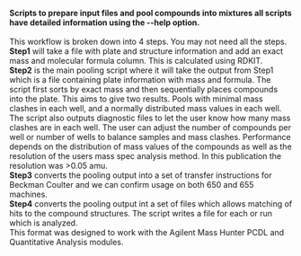 **Scripts to prepare input files and pool compounds into mixtures all scripts have detailed information using the --help option.** <br>  
This workflow is broken down into 4 steps. You may not need all the steps.<br>
**Step1** will take a file with plate and structure information and add an exact mass and molecular formula column.  This is calculated using RDKIT.  <br>
**Step2** is the main pooling script where it will take the output from Step1 which is a file containing plate information with mass and formula.  The script first sorts by exact mass and then sequentially places compounds into the plate.  This aims to give two results.  Pools with minimal mass clashes in each well, and a normally distributed mass values in each well.  The script also outputs diagnostic files to let the user know how many mass clashes are in each well.  The user can adjust the number of compounds per well or number of wells to balance samples and mass clashes.  Performance depends on the distribution of mass values of the compounds as well as the resolution of the users mass spec analysis method. In this publication the resolution was >0.05 amu.  <br>
**Step3** converts the pooling output into a set of transfer instructions for Beckman Coulter and we can confirm usage on both 650 and 655 machines.  <br>
**Step4** converts the pooling output int a set of files which allows matching of hits to the compound structures.  The script writes a file for each or run which is analyzed.  <br>This format was designed to work with the Agilent Mass Hunter PCDL and Quantitative Analysis modules.  

